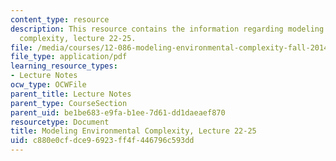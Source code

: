 ```yaml
---
content_type: resource
description: This resource contains the information regarding modeling environmental
  complexity, lecture 22-25.
file: /media/courses/12-086-modeling-environmental-complexity-fall-2014/c880e0cfdce96923ff4f446796c593dd_MIT12_086F14_kinetics.pdf
file_type: application/pdf
learning_resource_types:
- Lecture Notes
ocw_type: OCWFile
parent_title: Lecture Notes
parent_type: CourseSection
parent_uid: be1be683-e9fa-b1ee-7d61-dd1daeaef870
resourcetype: Document
title: Modeling Environmental Complexity, Lecture 22-25
uid: c880e0cf-dce9-6923-ff4f-446796c593dd
---
```

